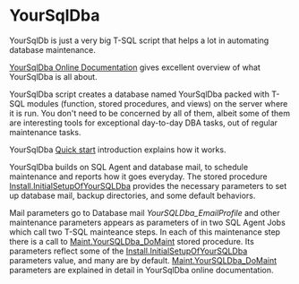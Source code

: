 # YourSqlDba

YourSqlDb is just a very big T-SQL script that helps a lot in automating database maintenance. 

[YourSqlDba Online Documentation](https://1drv.ms/o/s!Au3EQ1QlhcMStyhzaj33LkcvNzcw) gives excellent overview of what YourSqlDba is all about.

YourSqlDba script creates a database named YourSqlDba packed with T-SQL modules (function, stored procedures, and views) on the server where it is run. You don't need to be concerned by all of them, albeit some of them are interesting tools for exceptional day-to-day DBA tasks, out of regular maintenance tasks.

YourSqlDba [Quick start](https://onedrive.live.com/edit.aspx?cid=12c385255443c4ed&id=documents&resid=12C385255443C4ED!7080&app=OneNote&&wd=target%28%2F%2FIntroduction.one%7Cc7014943-14b8-4c1d-9ae7-429002e0759c%2FYourSqlDba%20Quick%20Start%7C7baefd6f-3103-45b4-899f-8c9f4be9e119%2F%29) introduction explains how it works.  

YourSqlDba builds on SQL Agent and database mail, to schedule maintenance and reports how it goes everyday. 
The stored procedure [Install.InitialSetupOfYourSQLDba](https://onedrive.live.com/edit.aspx?cid=12c385255443c4ed&id=documents&resid=12C385255443C4ED!7080&app=OneNote&&wd=target%28%2F%2FREFERENCE.one%7C%2FInstall.InitialSetupOfYourSQLDba%7Cab0a67f6-ba01-419d-b111-336b424de5de%2F%29) provides the necessary parameters to set up database mail, backup directories, and some default behaviors. 

Mail parameters go to Database mail *YourSQLDba_EmailProfile* and other maintenance parameters appears as parameters of in two SQL Agent Jobs which call two T-SQL mainteance steps. 
In each of this maintenance step there is a call to [Maint.YourSQLDba_DoMaint](https://onedrive.live.com/edit.aspx?cid=12c385255443c4ed&id=documents&resid=12C385255443C4ED!7080&app=OneNote&&wd=target%28%2F%2FREFERENCE.one%7C%2FMaint.YourSQLDba_DoMaint%7Cde56c9b2-3548-4c94-a646-ae4139610a99%2F%29) stored procedure. Its parameters reflect some of the [Install.InitialSetupOfYourSQLDba](https://onedrive.live.com/edit.aspx?cid=12c385255443c4ed&id=documents&resid=12C385255443C4ED!7080&app=OneNote&&wd=target%28%2F%2FREFERENCE.one%7C%2FInstall.InitialSetupOfYourSQLDba%7Cab0a67f6-ba01-419d-b111-336b424de5de%2F%29) parameters value, and many are by default.  [Maint.YourSQLDba_DoMaint](https://onedrive.live.com/edit.aspx?cid=12c385255443c4ed&id=documents&resid=12C385255443C4ED!7080&app=OneNote&&wd=target%28%2F%2FREFERENCE.one%7C%2FMaint.YourSQLDba_DoMaint%7Cde56c9b2-3548-4c94-a646-ae4139610a99%2F%29) parameters are explained in detail in YourSqlDba online documentation.
